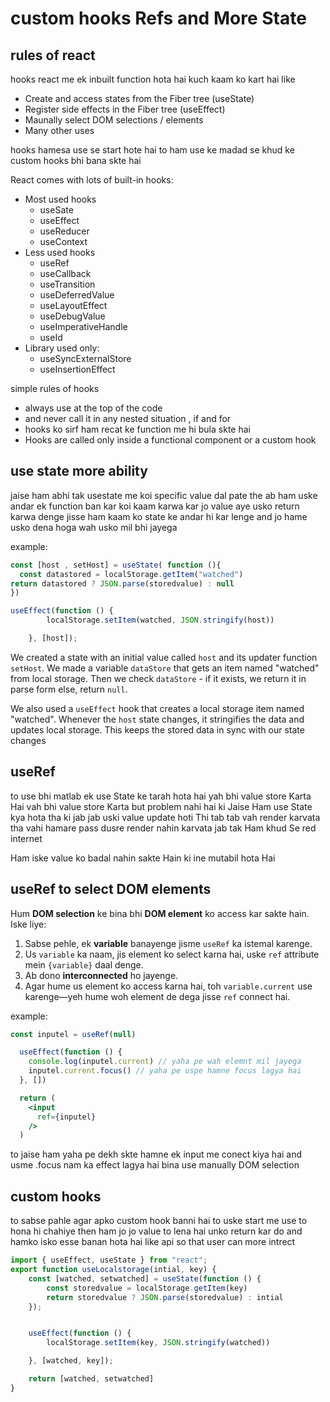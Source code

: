 # custom hooks Refs and More State 

## rules of react
hooks react me ek inbuilt function hota hai kuch kaam ko kart hai like
- Create and access states from the Fiber tree (useState)
- Register side effects in the Fiber tree (useEffect)
- Maunally select DOM selections / elements
- Many other uses

hooks hamesa use se start hote hai to ham use ke madad se khud ke custom hooks bhi bana skte hai

React comes with lots of built-in hooks:

- Most used hooks
  - useSate
  - useEffect
  - useReducer
  - useContext
- Less used hooks
  - useRef
  - useCallback
  - useTransition
  - useDeferredValue
  - useLayoutEffect
  - useDebugValue
  - useImperativeHandle
  - useId
- Library used only:
  - useSyncExternalStore
  - useInsertionEffect
 
simple rules of hooks
- always use at the top of the code
- and never call it in any nested situation , if and for
- hooks ko sirf ham recat ke function me hi bula skte hai
- Hooks are called only inside a functional component or a custom hook

## use state more ability

jaise ham abhi tak usestate me koi specific value dal pate the ab ham uske andar ek function ban kar koi kaam karwa kar jo value aye usko return karwa denge jisse ham kaam ko state ke andar hi kar lenge and jo hame usko dena hoga wah usko mil bhi jayega

example:
```jsx
const [host , setHost] = useState( function (){
  const datastored = localStorage.getItem("watched")
return datastored ? JSON.parse(storedvalue) : null
})

useEffect(function () {
        localStorage.setItem(watched, JSON.stringify(host))

    }, [host]);
```

We created a state with an initial value called `host` and its updater function `setHost`. We made a variable `dataStore` that gets an item named "watched" from local storage. Then we check `dataStore` - if it exists, we return it in parse form else, return `null`.  

We also used a `useEffect` hook that creates a local storage item named "watched". Whenever the `host` state changes, it stringifies the data and updates local storage. This keeps the stored data in sync with our state changes

## useRef
to use bhi matlab ek use State ke tarah hota hai yah bhi value store Karta Hai vah bhi value store Karta but problem nahi hai ki Jaise Ham use State kya hota tha ki jab jab uski value update hoti Thi tab tab vah render karvata tha vahi hamare pass dusre render nahin karvata jab tak Ham khud Se red internet 

Ham iske value ko badal nahin sakte Hain ki ine mutabil hota Hai

## useRef to select DOM elements 


Hum **DOM selection** ke bina bhi **DOM element** ko access kar sakte hain. Iske liye:  

1. Sabse pehle, ek **variable** banayenge jisme `useRef` ka istemal karenge.  
2. Us `variable` ka naam, jis element ko select karna hai, uske `ref` attribute mein `{variable}` daal denge.  
3. Ab dono **interconnected** ho jayenge.  
4. Agar hume us element ko access karna hai, toh `variable.current` use karenge—yeh hume woh element de dega jisse `ref` connect hai.  

example:
```jsx
const inputel = useRef(null)

  useEffect(function () {
    console.log(inputel.current) // yaha pe wah elemnt mil jayega
    inputel.current.focus() // yaha pe uspe hamne focus lagya hai
  }, [])

  return (
    <input
      ref={inputel}
    />
  )
```
to jaise ham yaha pe dekh skte hamne ek input me conect kiya hai and usme .focus nam ka effect lagya hai bina use manually DOM selection

## custom hooks
to sabse pahle agar apko custom hook banni hai to uske start me use to hona hi chahiye
then ham jo jo value to lena hai unko return kar do and hamko isko esse banan hota hai like api so that user can more intrect 
```jsx
import { useEffect, useState } from "react";
export function useLocalstorage(intial, key) {
    const [watched, setwatched] = useState(function () {
        const storedvalue = localStorage.getItem(key)
        return storedvalue ? JSON.parse(storedvalue) : intial
    });


    useEffect(function () {
        localStorage.setItem(key, JSON.stringify(watched))

    }, [watched, key]);

    return [watched, setwatched]
}
```
